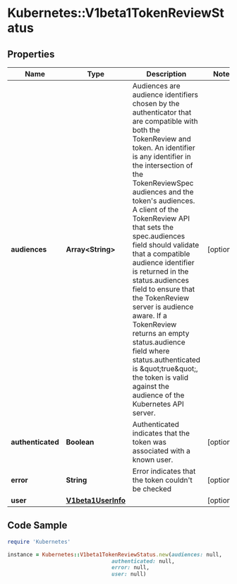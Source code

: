 # Kubernetes::V1beta1TokenReviewStatus

## Properties

Name | Type | Description | Notes
------------ | ------------- | ------------- | -------------
**audiences** | **Array&lt;String&gt;** | Audiences are audience identifiers chosen by the authenticator that are compatible with both the TokenReview and token. An identifier is any identifier in the intersection of the TokenReviewSpec audiences and the token&#39;s audiences. A client of the TokenReview API that sets the spec.audiences field should validate that a compatible audience identifier is returned in the status.audiences field to ensure that the TokenReview server is audience aware. If a TokenReview returns an empty status.audience field where status.authenticated is \&quot;true\&quot;, the token is valid against the audience of the Kubernetes API server. | [optional] 
**authenticated** | **Boolean** | Authenticated indicates that the token was associated with a known user. | [optional] 
**error** | **String** | Error indicates that the token couldn&#39;t be checked | [optional] 
**user** | [**V1beta1UserInfo**](V1beta1UserInfo.md) |  | [optional] 

## Code Sample

```ruby
require 'Kubernetes'

instance = Kubernetes::V1beta1TokenReviewStatus.new(audiences: null,
                                 authenticated: null,
                                 error: null,
                                 user: null)
```


